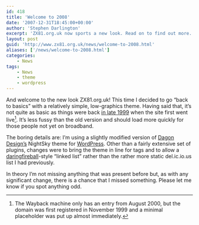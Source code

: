 ```yaml
---
id: 418
title: 'Welcome to 2008'
date: '2007-12-31T18:45:00+00:00'
author: 'Stephen Darlington'
excerpt: 'ZX81.org.uk now sports a new look. Read on to find out more.'
layout: post
guid: 'http://www.zx81.org.uk/news/welcome-to-2008.html'
aliases: ['/news/welcome-to-2008.html']
categories:
    - News
tags:
    - News
    - theme
    - wordpress
---
```


And welcome to the new look ZX81.org.uk! This time I decided to go “back to basics” with a relatively simple, low-graphics theme. Having said that, it’s not quite as basic as things were back [in late 1999](http://web.archive.org/web/20000818051634/http://www.zx81.org.uk/) when the site first went live[^1]. It’s less fussy than the old version and should load more quickly for those people not yet on broadband.

The boring details are: I’m using a slightly modified version of [Dagon Design’s](http://www.dagondesign.com/) NightSky theme for [WordPress](http://wordpress.org/). Other than a fairly extensive set of plugins, changes were to bring the theme in line for tags and to allow a [daringfireball](http://daringfireball.net/)-style “linked list” rather than the rather more static del.ic.io.us list I had previously.

In theory I’m not missing anything that was present before but, as with any significant change, there is a chance that I missed something. Please let me know if you spot anything odd.
[^1]: The Wayback machine only has an entry from August 2000, but the domain was first registered in November 1999 and a minimal placeholder was put up almost immediately.
